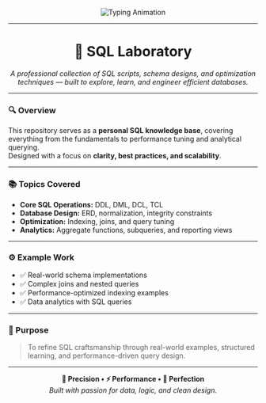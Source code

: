 <!-- 🧠 Professional SQL Portfolio README -->

<p align="center">
  <img src="https://readme-typing-svg.demolab.com?font=Fira+Code&size=24&pause=1000&color=2F81F7&center=true&vCenter=true&width=550&lines=Mastering+the+Art+of+SQL;Precision.+Performance.+Perfection." alt="Typing Animation" />
</p>

---

<h1 align="center">💾 SQL Laboratory</h1>

<p align="center">
  <em>A professional collection of SQL scripts, schema designs, and optimization techniques — built to explore, learn, and engineer efficient databases.</em>
</p>

---

### 🔍 Overview

This repository serves as a **personal SQL knowledge base**, covering everything from the fundamentals to performance tuning and analytical querying.  
Designed with a focus on **clarity, best practices, and scalability**.

---

### 📚 Topics Covered

- **Core SQL Operations:** DDL, DML, DCL, TCL  
- **Database Design:** ERD, normalization, integrity constraints  
- **Optimization:** Indexing, joins, and query tuning  
- **Analytics:** Aggregate functions, subqueries, and reporting views  

---

### ⚙️ Example Work

- ✅ Real-world schema implementations  
- ✅ Complex joins and nested queries  
- ✅ Performance-optimized indexing examples  
- ✅ Data analytics with SQL queries  

---

### 🧠 Purpose

> To refine SQL craftsmanship through real-world examples, structured learning, and performance-driven query design.

---

<p align="center">
  <b>🚀 Precision • ⚡ Performance • 💎 Perfection</b><br>
  <em>Built with passion for data, logic, and clean design.</em>
</p>
